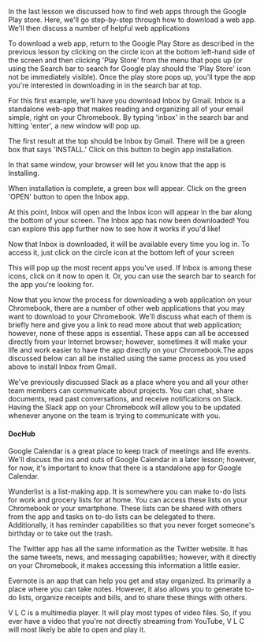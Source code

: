 In the last lesson we discussed how to find web apps through the Google Play store. Here, we'll go step-by-step through how to download a web app. We'll then discuss a number of helpful web applications 

To download a web app, return to the Google Play Store as described in the previous lesson by clicking on the circle icon at the bottom left-hand side of the screen and then clicking 'Play Store' from the menu that pops up (or using the Search bar to search for Google play should the 'Play Store' icon not be immediately visible). 
Once the play store pops up, you'll type the app you're interested in downloading in in the search bar at top.

For this first example, we'll have you download Inbox by Gmail. Inbox is a standalone web-app that makes reading and organizing all of your email simple, right on your Chromebook. By typing 'inbox' in the search bar and hitting 'enter', a new window will pop up. 

The first result at the top should be Inbox by Gmail. There will be a green box that says 'INSTALL.' Click on this button to begin app installation.

In that same window, your browser will let you know that the app is Installing. 

When installation is complete, a green box will appear. Click on the green 'OPEN' button to open the Inbox app.

At this point, Inbox will open and the Inbox icon will appear in the bar along the bottom of your screen. The Inbox app has now been downloaded! You can explore this app further now to see how it works if you'd like!

Now that Inbox is downloaded, it will be available every time you log in. To access it, just click on the circle icon at the bottom left of your screen

This will pop up the most recent apps you've used. If Inbox is among these icons, click on it now to open it. Or, you can use the search bar to search for the app you're looking for.

Now that you know the process for downloading a web application on your Chromebook, there are a number of other web applications that you may want to download to your Chromebook. We'll discuss what each of them is briefly here and give you a link to read more about that web application; however, none of these apps is essential. These apps can all be accessed directly from your Internet browser; however, sometimes it will make your life and work easier to have the app directly on your Chromebook.The apps discussed below can all be installed using the same process as you used above to install Inbox from Gmail.

We've previously discussed Slack as a place where you and all your other team members can communicate about projects. You can chat, share documents, read past conversations, and receive notifications on Slack. Having the Slack app on your Chromebook will allow you to be updated whenever anyone on the team is trying to communicate with you. 

#### DocHub

Google Calendar is a great place to keep track of meetings and life events. We'll discuss the ins and outs of Google Calendar in a later lesson; however, for now, it's important to know that there is a standalone app for Google Calendar.

Wunderlist is a list-making app. It is somewhere you can make to-do lists for work and grocery lists for at home. You can access these lists on your Chromebook or your smartphone. These lists can be shared with others from the app and tasks on to-do lists can be delegated to there. Additionally, it has reminder capabilities so that you never forget someone's birthday or to take out the trash.

The Twitter app has all the same information as the Twitter website. It has the same tweets, news, and messaging capabilities; however, with it directly on your Chromebook, it makes accessing this information a little easier. 

Evernote is an app that can help you get and stay organized. Its primarily a place where you can take notes. However, it also allows you to generate to-do lists, organize receipts and bills, and to share these things with others. 

V L C is a multimedia player. It will play most types of video files. So, if you ever have a video that you're not directly streaming from YouTube, V L C will most likely be able to open and play it.